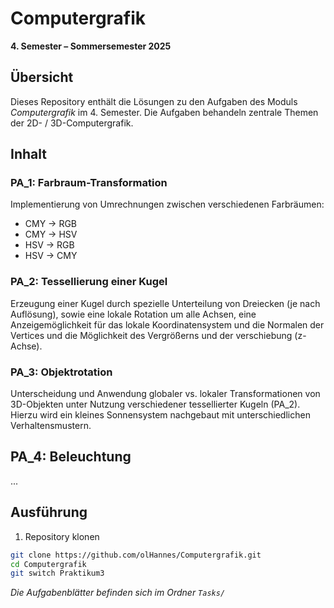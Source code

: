 # Computergrafik  
**4. Semester – Sommersemester 2025**

## Übersicht  
Dieses Repository enthält die Lösungen zu den Aufgaben des Moduls *Computergrafik* im 4. Semester. Die Aufgaben behandeln zentrale Themen der 2D- / 3D-Computergrafik.

## Inhalt  
### PA_1: Farbraum-Transformation  
Implementierung von Umrechnungen zwischen verschiedenen Farbräumen: 
- CMY -> RGB
- CMY -> HSV
- HSV -> RGB
- HSV -> CMY

### PA_2: Tessellierung einer Kugel  
Erzeugung einer Kugel durch spezielle Unterteilung von Dreiecken (je nach Auflösung), sowie eine lokale Rotation um alle Achsen, eine Anzeigemöglichkeit für das lokale Koordinatensystem und die Normalen der Vertices und die Möglichkeit des Vergrößerns und der verschiebung (z-Achse). 

### PA_3: Objektrotation  
Unterscheidung und Anwendung globaler vs. lokaler Transformationen von 3D-Objekten unter Nutzung verschiedener tessellierter Kugeln (PA_2).
Hierzu wird ein kleines Sonnensystem nachgebaut mit unterschiedlichen Verhaltensmustern.

## PA_4: Beleuchtung
...

## Ausführung  
1. Repository klonen  
```bash
git clone https://github.com/olHannes/Computergrafik.git
cd Computergrafik
git switch Praktikum3
```
*Die Aufgabenblätter befinden sich im Ordner `Tasks/`*